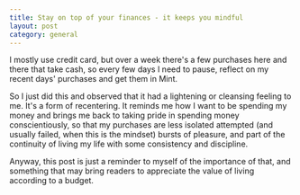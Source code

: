 ```yaml
---
title: Stay on top of your finances - it keeps you mindful
layout: post
category: general
---
```


I mostly use credit card, but over a week there's a few purchases here and there that take cash, so every few days I need to pause, reflect on my recent days' purchases and get them in Mint.

So I just did this and observed that it had a lightening or cleansing feeling to me.  It's a form of recentering.  It reminds me how I want to be spending my money and brings me back to taking pride in spending money conscientiously, so that my purchases are less isolated attempted (and usually failed, when this is the mindset) bursts of pleasure, and part of the continuity of living my life with some consistency and discipline.

Anyway, this post is just a reminder to myself of the importance of that, and something that may bring readers to appreciate the value of living according to a budget.

